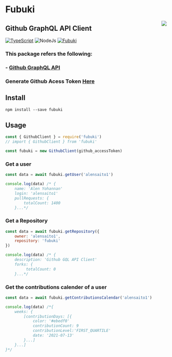 # Fubuki
<img src="https://images.squarespace-cdn.com/content/v1/5ac8997aaa49a16d3b6dfe3a/1619053326745-M9PXMA5534IJJJXGF67B/Shirakami+Fubuki.png?format=200" align=right />

## Github GraphQL API Client

[![TypeScript](https://img.shields.io/badge/TypeScript-007ACC?style=for-the-badge&logo=typescript&logoColor=white)](https://www.typescriptlang.org/) ![NodeJs](https://img.shields.io/badge/Node.js-43853D?style=for-the-badge&logo=node.js&logoColor=white)
[![Fubuki](https://nodei.co/npm/fubuki.png)](https://www.npmjs.com/package/fubuki)

### This package refers the following:
### - [Github GraphQL API](https://developer.github.com/v4/)

### Generate Github Acess Token [Here](https://github.com/settings/tokens)

## Install
```
npm install --save fubuki
```
## Usage
```js
const { GithubClient } = require('fubuki')
// import { GithubClient } from 'fubuki'

const fubuki = new GithubClient(github_accessToken)
```

### Get a user
```js
const data = await fubuki.getUser('alensaito1')

console.log(data) /* {
    name: 'Alen Yohannan'
    login: 'alensaito1'
    pullRequests: {
        totalCount: 1400
    }...*/
```
### Get a Repository 
```js
const data = await fubuki.getRepository({
    owner: 'alensaito1',
    repository: 'fubuki'
})

console.log(data) /* {
    description: 'Github GQL API Client'
    forks: {
         totalCount: 0
    }...*/
```

### Get the contributions calender of a user
```js
const data = await fubuki.getContributionsCalendar('alensaito1')

console.log(data) /*{
    weeks: {
        [contributionDays: [{
            color: '#ebedf0'
            contributionCount: 9
            contributionLevel:'FIRST_QUARTILE'
            date: '2021-07-13'
        }...]
    }...]
}*/
```

